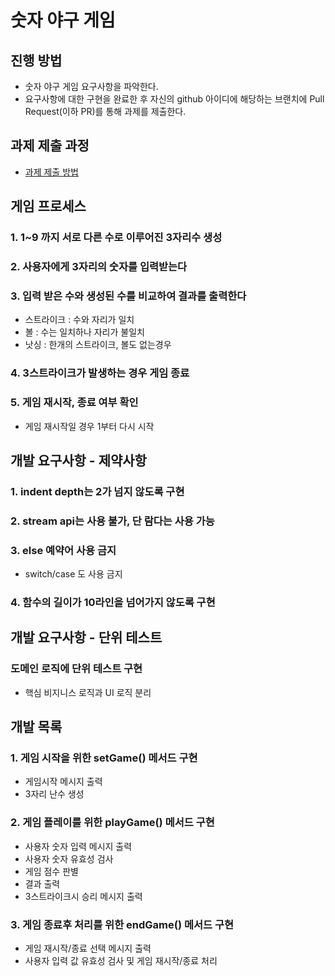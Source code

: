 # 숫자 야구 게임
## 진행 방법
* 숫자 야구 게임 요구사항을 파악한다.
* 요구사항에 대한 구현을 완료한 후 자신의 github 아이디에 해당하는 브랜치에 Pull Request(이하 PR)를 통해 과제를 제출한다.

## 과제 제출 과정
* [과제 제출 방법](https://github.com/next-step/nextstep-docs/tree/master/precourse)

## 게임 프로세스
  ### 1. 1~9 까지 서로 다른 수로 이루어진 3자리수 생성
  ### 2. 사용자에게 3자리의 숫자를 입력받는다
  ### 3. 입력 받은 수와 생성된 수를 비교하여 결과를 출력한다
   * 스트라이크 : 수와 자리가 일치
   * 볼 : 수는 일치하나 자리가 불일치
   * 낫싱 : 한개의 스트라이크, 볼도 없는경우
  ### 4. 3스트라이크가 발생하는 경우 게임 종료
  ### 5. 게임 재시작, 종료 여부 확인
   * 게임 재시작일 경우 1부터 다시 시작

## 개발 요구사항 - 제약사항
  ### 1. indent depth는 2가 넘지 않도록 구현
  ### 2. stream api는 사용 불가, 단 람다는 사용 가능
  ### 3. else 예약어 사용 금지
   * switch/case 도 사용 금지
  ### 4. 함수의 길이가 10라인을 넘어가지 않도록 구현
  
## 개발 요구사항 - 단위 테스트
  ### 도메인 로직에 단위 테스트 구현
   * 핵심 비지니스 로직과 UI 로직 분리

## 개발 목록
  ### 1. 게임 시작을 위한  setGame() 메서드 구현
   * 게임시작 메시지 출력
   * 3자리 난수 생성
      
  ### 2. 게임 플레이를 위한 playGame() 메서드 구현
   * 사용자 숫자 입력 메시지 출력
   * 사용자 숫자 유효성 검사
   * 게임 점수 판별
   * 결과 출력
   * 3스트라이크시 승리 메시지 출력

  ### 3. 게임 종료후 처리를 위한 endGame() 메서드 구현
   * 게임 재시작/종료 선택 메시지 출력
   * 사용자 입력 값 유효성 검사 및 게임 재시작/종료 처리 
      
  
